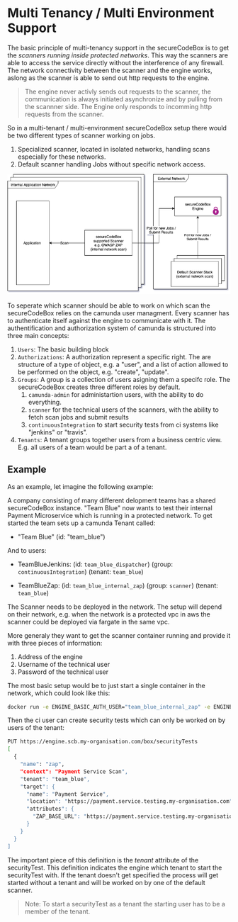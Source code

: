 # Multi Tenancy / Multi Environment Support

The basic principle of multi-tenancy support in the secureCodeBox is to get the *scanners running inside protected networks*. 
This way the scanners are able to access the service directly without the interference of any firewall. The network connectivity between the scanner and the engine works, aslong as the scanner is able to send out http requests to the engine.

> The engine never activly sends out requests to the scanner, the communication is always initiated asynchronize and by pulling from the scannner side. The Engine only responds to incomming http requests from the scanner.

So in a multi-tenant / multi-environment secureCodeBox setup there would be two different types of scanner working on jobs.

1. Specialized scanner, located in isolated networks, handling scans especially for these networks.
2. Default scanner handling Jobs without specific network access.

![Diagram](scb_multi_tenancy.png)

To seperate which scanner should be able to work on which scan the secureCodeBox relies on the camunda user managment. Every scanner has to authenticate itself against the engine to communicate with it. The authentification and authorization system of camunda is structured into three main concepts:

1. `Users`: The basic building block
2. `Authorizations`: A authorization represent a specific right. The are structure of a type of object, e.g. a "user", and a list of action allowed to be performed on the object, e.g. "create", "update".
3. `Groups`: A group is a collection of users asigning them a specifc role. The secureCodeBox creates three different roles by default.
   1. `camunda-admin` for administartion users, with the ability to do everything.
   2. `scanner` for the technical users of the scanners, with the ability to fetch scan jobs and submit results
   3. `continuousIntegration` to start security tests from ci systems like "jenkins" or "travis".
4. `Tenants`: A tenant groups together users from a business centric view. E.g. all users of a team would be part a of a tenant.

## Example

As an example, let imagine the following example:

A company consisting of many different delopment teams has a shared secureCodeBox instance. "Team Blue" now wants to test their internal Payment Microservice which is running in a protected network. To get started the team sets up a camunda Tenant called:

- "Team Blue" (id: "team_blue")

And to users:

- TeamBlueJenkins: (id: `team_blue_dispatcher`) (group: `continuousIntegration`) (tenant: `team_blue`)

- TeamBlueZap: (id: `team_blue_internal_zap`) (group: `scanner`) (tenant: `team_blue`)

The Scanner needs to be deployed in the network. The setup will depend on their network, e.g. when the network is a protected vpc in aws the scanner could be deployed via fargate in the same vpc.

More generaly they want to get the scanner container running and provide it with three pieces of information:

1. Address of the engine
2. Username of the technical user
3. Password of the technical user

The most basic setup would be to just start a single container in the network, which could look like this:

```bash
docker run -e ENGINE_BASIC_AUTH_USER="team_blue_internal_zap" -e ENGINE_BASIC_AUTH_PASSWORD="password" -e ENGINE_ADDRESS="https://engine.scb.my-organisation.com" securecodebox/zap:latest
```

Then the ci user can create security tests which can only be worked on by users of the tenant:

```bash
PUT https://engine.scb.my-organisation.com/box/securityTests
[
  {
    "name": "zap",
    "context": "Payment Service Scan",
    "tenant": "team_blue",
    "target": {
      "name": "Payment Service",
      "location": "https://payment.service.testing.my-organisation.com",
      "attributes": {
        "ZAP_BASE_URL": "https://payment.service.testing.my-organisation.com"
      }
    }
  }
]
```

The important piece of this definition is the *tenant* attribute of the securityTest. This definition indicates the engine which tenant to start the securityTest with. If the tenant doesn't get specified the process will get started without a tenant and will be worked on by one of the default scanner.

> Note: To start a securityTest as a tenant the starting user has to be a member of the tenant.
